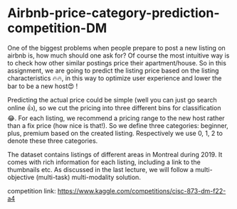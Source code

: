 #  Airbnb-price-category-prediction-competition-DM

One of the biggest problems when people prepare to post a new listing on airbnb is, how much should one ask for? Of course the most intuitive way is to check how other similar postings price their apartment/house. So in this assignment, we are going to predict the listing price based on the listing characteristics 🔥🔥, in this way to optimize user experience and lower the bar to be a new host😍 !

Predicting the actual price could be simple (well you can just go search online 👍), so we cut the pricing into three different bins for classification 😂. For each listing, we recommend a pricing range to the new host rather than a fix price (how nice is that!). So we define three categories: beginner, plus, premium based on the created listing. Respectively we use 0, 1, 2 to denote these three categories.

The dataset contains listings of different areas in Montreal during 2019. It comes with rich information for each listing, including a link to the thumbnails etc. As discussed in the last lecture, we will follow a multi-objective (multi-task) multi-modality solution.
 
competition link: https://www.kaggle.com/competitions/cisc-873-dm-f22-a4
